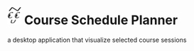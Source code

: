 # ![logo](showlogo.png)     Course Schedule Planner
a desktop application that visualize selected course sessions
